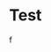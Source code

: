 <!--
author:   Daniel Hoffmann

version:  0.0.1

language: en

narrator: US English Female


-->

# Test
f
